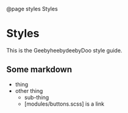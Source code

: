 @page styles Styles

Styles
======

This is the GeebyheebydeebyDoo style guide.

## Some markdown

- thing
- other thing
	- sub-thing
	- [modules/buttons.scss] is a link
